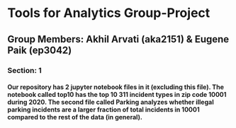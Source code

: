 # Tools for Analytics Group-Project
## Group Members: Akhil Arvati (aka2151) & Eugene Paik (ep3042)
### Section: 1

#### Our repository has 2 jupyter notebook files in it (excluding this file). The notebook called top10 has the top 10 311 incident types in zip code 10001 during 2020. The second file called Parking analyzes whether illegal parking incidents are a larger fraction of total incidents in 10001 compared to the rest of the data (in general).
 
